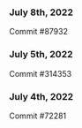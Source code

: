 ### July 8th, 2022

Commit #87932

### July 5th, 2022

Commit #314353


### July 4th, 2022

Commit #72281
